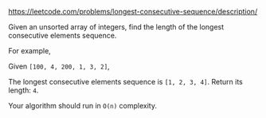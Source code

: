 https://leetcode.com/problems/longest-consecutive-sequence/description/

Given an unsorted array of integers, find the length of the longest consecutive elements sequence.

For example,

Given `[100, 4, 200, 1, 3, 2]`,

The longest consecutive elements sequence is `[1, 2, 3, 4]`. Return its length: `4`.

Your algorithm should run in `O(n)` complexity.

